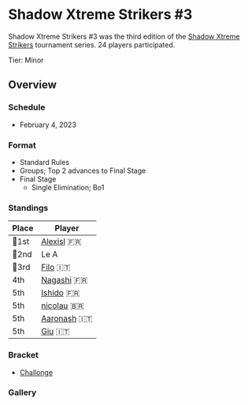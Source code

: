# Shadow Xtreme Strikers #3

Shadow Xtreme Strikers #3 was the third edition of the [Shadow Xtreme Strikers](shadowmain.md)
tournament series.
24 players participated.

Tier: Minor

## Overview

### Schedule
- February 4, 2023

### Format
- Standard Rules
- Groups; Top 2 advances to Final Stage
- Final Stage
    - Single Elimination; Bo1

### Standings

|Place|Player|
|-|-|
|:1st_place_medal:1st|[Alexisl](../../players/french/alexisl.md) :fr:|
|:2nd_place_medal:2nd|Le A|
|:3rd_place_medal:3rd|[Filo](../../players/italian/filo.md) :it:|
|4th|[Nagashi](../../players/french/nagashi.md) :fr:|
|5th|[Ishido](../../players/french/ishido.md) :fr:|
|5th|[nicolau](../../players/brazilian/nicolau.md) :brazil:|
|5th|[Aaronash](../../players/italian/aaronash.md) :it:|
|5th|[Giu](../../players/italian/giu.md) :it:|

### Bracket
- [Challonge](https://challonge.com/qubdylvw)

### Gallery
